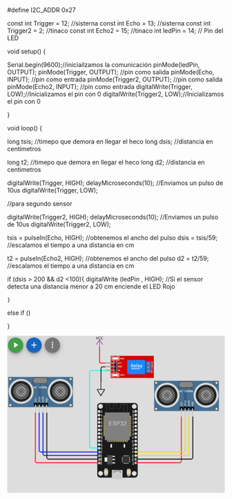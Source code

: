 
#define I2C_ADDR    0x27

const int Trigger = 12;  //sisterna
const int Echo = 13;   //sisterna 
const int Trigger2 = 2;   //tinaco
const int Echo2 = 15;    //tinaco 
int ledPin = 14; // Pin del LED



void setup() {

  Serial.begin(9600);//iniciailzamos la comunicación
  pinMode(ledPin, OUTPUT);
  pinMode(Trigger, OUTPUT); //pin como salida
  pinMode(Echo, INPUT);  //pin como entrada
  pinMode(Trigger2, OUTPUT); //pin como salida
  pinMode(Echo2, INPUT);  //pin como entrada
  digitalWrite(Trigger, LOW);//Inicializamos el pin con 0
  digitalWrite(Trigger2, LOW);//Inicializamos el pin con 0

}

void loop()
{

  long tsis; //timepo que demora en llegar el heco
  long dsis; //distancia en centimetros

  long t2; //timepo que demora en llegar el heco
  long d2; //distancia en centimetros



  digitalWrite(Trigger, HIGH);
  delayMicroseconds(10);          //Enviamos un pulso de 10us
  digitalWrite(Trigger, LOW);

  //para segundo sensor 

  digitalWrite(Trigger2, HIGH);
  delayMicroseconds(10);          //Enviamos un pulso de 10us
  digitalWrite(Trigger2, LOW);
  
  tsis = pulseIn(Echo, HIGH); //obtenemos el ancho del pulso
  dsis = tsis/59;             //escalamos el tiempo a una distancia en cm

  t2 = pulseIn(Echo2, HIGH); //obtenemos el ancho del pulso
  d2 = t2/59;             //escalamos el tiempo a una distancia en cm
  
 if (dsis > 200 && d2 <100){
        digitalWrite (ledPin , HIGH);     //Si el sensor detecta una distancia menor a 20 cm enciende el LED Rojo
      
    }

  else if ()


}



![](https://github.com/AxelMld/proyecto/blob/main/conexion.png?raw=true)



